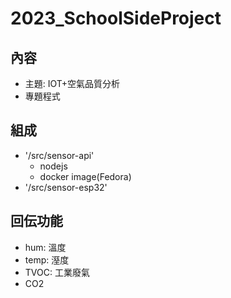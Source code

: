 # 2023_SchoolSideProject
## 內容
- 主題: IOT+空氣品質分析
- 專題程式
## 組成
- '/src/sensor-api'
  * nodejs
  * docker image(Fedora)
- '/src/sensor-esp32'
## 回伝功能
- hum: 溫度
- temp: 溼度
- TVOC: 工業廢氣
- CO2
